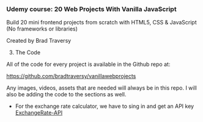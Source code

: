 ### Udemy course: 20 Web Projects With Vanilla JavaScript

Build 20 mini frontend projects from scratch with HTML5, CSS & JavaScript (No frameworks or libraries)

Created by Brad Traversy

3. The Code

All of the code for every project is available in the Github repo at:

https://github.com/bradtraversy/vanillawebprojects

Any images, videos, assets that are needed will always be in this repo. I will also be adding the code to the sections as well.

- For the exchange rate calculator, we have to sing in and get an API key [ExchangeRate-API](https://app.exchangerate-api.com/dashboard)
